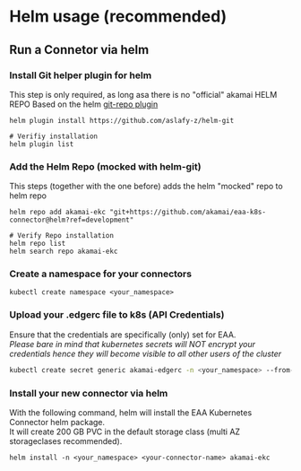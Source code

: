 # Helm usage (recommended)

## Run a Connetor via helm 

### Install Git helper plugin for helm
This step is only required, as long asa there is no "official" akamai HELM REPO
Based on the helm [git-repo plugin](https://artifacthub.io/packages/helm-plugin/git/helm-git)
```text
helm plugin install https://github.com/aslafy-z/helm-git

# Verifiy installation
helm plugin list
```

### Add the Helm Repo (mocked with helm-git)
This steps (together with the one before) adds the helm "mocked" repo to helm repo 
```text
helm repo add akamai-ekc "git+https://github.com/akamai/eaa-k8s-connector@helm?ref=development"

# Verify Repo installation
helm repo list
helm search repo akamai-ekc
```

### Create a namespace for your connectors
```text
kubectl create namespace <your_namespace>
```

### Upload your .edgerc file to k8s (API Credentials)
Ensure that the credentials are specifically (only) set for EAA.  
*Please bare in mind that kubernetes secrets will NOT encrypt your credentials hence they will become visible to all other users of the cluster*

```bash
kubectl create secret generic akamai-edgerc -n <your_namespace> --from-file=edgerc=/home/username/.edgerc
```

### Install your new connector via helm
With the following command, helm will install the EAA Kubernetes Connector helm package.  
It will create 200 GB PVC in the default storage class (multi AZ storageclases recommended).
```text
helm install -n <your_namespace> <your-connector-name> akamai-ekc
```

